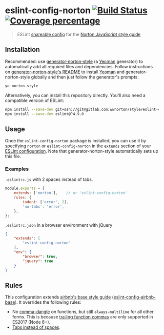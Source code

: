 # eslint-config-norton [![Build Status][gitlab-ci-image]][gitlab-ci-url] [![Coverage percentage][gitlab-coverage-image]][gitlab-coverage-url]
> ESLint [shareable config](http://eslint.org/docs/developer-guide/shareable-configs.html) for the [Norton JavaScript style guide](https://gitlab.com/wwnorton/style)


## Installation
Recommended: use [generator-norton-style](https://gitlab.com/wwnorton/style/generator-norton-style) (a [Yeoman](http://yeoman.io/) generator) to automatically add all required files and dependencies. Follow instructions on [generator-norton-style's README](https://gitlab.com/wwnorton/style/generator-norton-style/blob/master/README.md) to install [Yeoman](http://yeoman.io/) and generator-norton-style globally and then just follow the generator's prompts:

```bash
yo norton-style
```

Alternatively, you can install this repository directly. You'll also need a compatible version of ESLint:
```bash
npm install --save-dev git+ssh://git@gitlab.com:wwnorton/style/eslint-config-norton.git#v1.2.0
npm install --save-dev eslint@^4.9.0
```


## Usage
Once the `eslint-config-norton` package is installed, you can use it by specifying `norton` or `eslint-config-norton` in the [`extends`](http://eslint.org/docs/user-guide/configuring#extending-configuration-files) section of your [ESLint configuration](http://eslint.org/docs/user-guide/configuring). Note that generator-norton-style automatically sets up this file.

### Examples
`.eslintrc.js` with 2 spaces instead of tabs.
```js
module.exports = {
	extends: ['norton'],	// or 'eslint-config-norton'
	rules: {
		indent: ['error', 2],
		'no-tabs': 'error',
	},
};
```

`.eslintrc.json` in a browser environment with jQuery
```json
{
    "extends": [
        "eslint-config-norton"
    ],
    "env": {
        "browser": true,
        "jquery": true
    }
}
```


## Rules
This configuration extends [airbnb's base style guide](https://github.com/airbnb/javascript) ([eslint-config-airbnb-base](https://github.com/airbnb/javascript/tree/master/packages/eslint-config-airbnb-base)). It overrides the following rules:

* No [comma-dangle](http://eslint.org/docs/rules/comma-dangle) on functions, but still `always-multiline` for all other forms. This is because [trailing function commas](https://github.com/tc39/proposal-trailing-function-commas) are only supported in ES2017 (Node 8+).
* [Tabs instead of spaces](https://gitlab.com/wwnorton/style/guide/issues/1).


[gitlab-ci-image]: https://gitlab.com/wwnorton/style/eslint-config-norton/badges/master/build.svg
[gitlab-ci-url]: https://gitlab.com/wwnorton/style/eslint-config-norton/commits/master
[gitlab-coverage-image]: https://gitlab.com/wwnorton/style/eslint-config-norton/badges/master/coverage.svg
[gitlab-coverage-url]: https://gitlab.com/wwnorton/style/eslint-config-norton/pipelines
